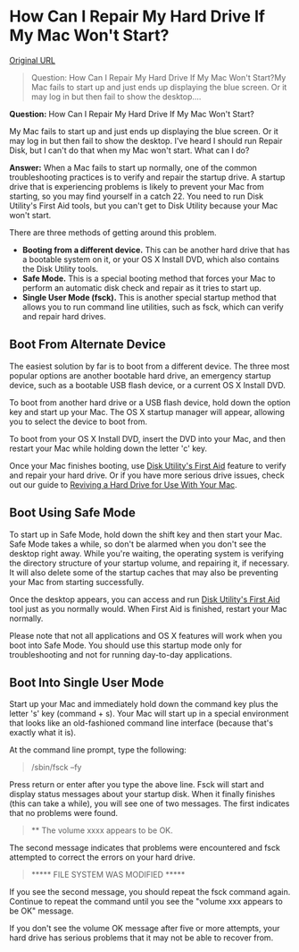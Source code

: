 # How Can I Repair My Hard Drive If My Mac Won't Start?

[Original URL](http://macs.about.com/od/faq1/f/emergencystart.htm)

> Question: How Can I Repair My Hard Drive If My Mac Won't Start?My Mac fails to start up and just ends up displaying the blue screen. Or it may log in but then fail to show the desktop....

**Question:** How Can I Repair My Hard Drive If My Mac Won't Start?

My Mac fails to start up and just ends up displaying the blue screen. Or it may log in but then fail to show the desktop. I've heard I should run Repair Disk, but I can't do that when my Mac won't start. What can I do?

**Answer:** When a Mac fails to start up normally, one of the common troubleshooting practices is to verify and repair the startup drive. A startup drive that is experiencing problems is likely to prevent your Mac from starting, so you may find yourself in a catch 22\. You need to run Disk Utility's First Aid tools, but you can't get to Disk Utility because your Mac won't start.

There are three methods of getting around this problem.

- **Booting from a different device.** This can be another hard drive that has a bootable system on it, or your OS X Install DVD, which also contains the Disk Utility tools.
- **Safe Mode.** This is a special booting method that forces your Mac to perform an automatic disk check and repair as it tries to start up.
- **Single User Mode (fsck).** This is another special startup method that allows you to run command line utilities, such as fsck, which can verify and repair hard drives.

## Boot From Alternate Device

The easiest solution by far is to boot from a different device. The three most popular options are another bootable hard drive, an emergency startup device, such as a bootable USB flash device, or a current OS X Install DVD.

To boot from another hard drive or a USB flash device, hold down the option key and start up your Mac. The OS X startup manager will appear, allowing you to select the device to boot from.

To boot from your OS X Install DVD, insert the DVD into your Mac, and then restart your Mac while holding down the letter 'c' key.

Once your Mac finishes booting, use [Disk Utility's First Aid](http://macs.about.com/od/applications/ss/firstaid.htm) feature to verify and repair your hard drive. Or if you have more serious drive issues, check out our guide to [Reviving a Hard Drive for Use With Your Mac](http://macs.about.com/od/MacTroubleshootingTips/ss/Reviving-A-Hard-Drive-For-Use-With-Your-Mac.htm).

## Boot Using Safe Mode

To start up in Safe Mode, hold down the shift key and then start your Mac. Safe Mode takes a while, so don't be alarmed when you don't see the desktop right away. While you're waiting, the operating system is verifying the directory structure of your startup volume, and repairing it, if necessary. It will also delete some of the startup caches that may also be preventing your Mac from starting successfully.

Once the desktop appears, you can access and run [Disk Utility's First Aid](http://macs.about.com/od/applications/ss/firstaid.htm) tool just as you normally would. When First Aid is finished, restart your Mac normally.

Please note that not all applications and OS X features will work when you boot into Safe Mode. You should use this startup mode only for troubleshooting and not for running day-to-day applications.

## Boot Into Single User Mode

Start up your Mac and immediately hold down the command key plus the letter 's' key (command + s). Your Mac will start up in a special environment that looks like an old-fashioned command line interface (because that's exactly what it is).

At the command line prompt, type the following:

> /sbin/fsck –fy

Press return or enter after you type the above line. Fsck will start and display status messages about your startup disk. When it finally finishes (this can take a while), you will see one of two messages. The first indicates that no problems were found.

> ** The volume xxxx appears to be OK.

The second message indicates that problems were encountered and fsck attempted to correct the errors on your hard drive.

> ***** FILE SYSTEM WAS MODIFIED *****

If you see the second message, you should repeat the fsck command again. Continue to repeat the command until you see the "volume xxx appears to be OK" message.

If you don't see the volume OK message after five or more attempts, your hard drive has serious problems that it may not be able to recover from.
